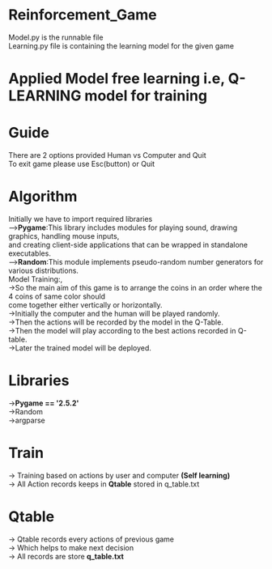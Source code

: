 # Reinforcement_Game
Model.py is the runnable file<br/>
Learning.py file is containing the learning model for the given game
# Applied Model free learning i.e, Q-LEARNING model for training

# Guide
There are 2 options provided Human vs Computer and Quit<br/>
To exit game please use Esc(button) or Quit <br/>

# Algorithm
Initially we have to import required libraries<br/>
-->**Pygame**:This library includes modules for playing sound, drawing graphics, handling mouse inputs,<br/>
          and creating client-side applications that can be wrapped in standalone executables.<br/>
-->**Random**:This module implements pseudo-random number generators for various distributions.<br/>
Model Training:,<br/>
->So the main aim of this game is to arrange the coins in an order where the 4 coins of same color should<br/>
come together either vertically or horizontally.<br/>
->Initially the computer and the human will be played randomly.<br/>
->Then the actions will be recorded by the model in the Q-Table.<br/> 
->Then the model will play according to the best actions recorded in Q-table.<br/>
->Later the trained model will be deployed.<br/>

# Libraries
->**Pygame == '2.5.2'**<br/>
->Random <br/>
->argparse<br/>

# Train
-> Training based on actions by user and computer **(Self learning)**<br/>
-> All Action records keeps in **Qtable** stored in q_table.txt 

# Qtable 
-> Qtable records every actions of previous game<br/>
-> Which helps to make next decision <br/>
-> All records are store **q_table.txt**<br/>

